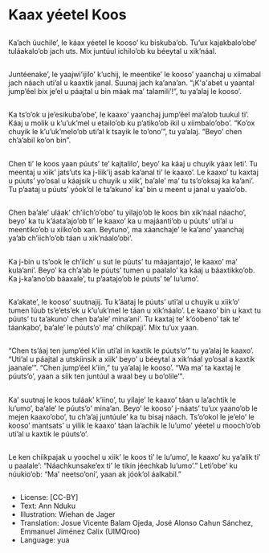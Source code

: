 # Kaax yéetel Koos

##
Ka’ach úuchile’, le káax yéetel le kooso’ ku biskuba’ob. Tu’ux kajakbalo’obe’ tuláakalo’ob jach uts. Mix juntúul ichilo’ob ku béeytal u xik’náal.

##
Juntéenake’, le yaajwi’ijilo’ k’uchij, le meentike’ le kooso’ yaanchaj u xíimabal jach náach uti’al u kaaxtik janal. Suunaj jach ka’ana’an. “¡K'a'abet u yaantal jump’éel bix je’el u páajtal u bin máak ma’ talamili’!”, tu ya’alaj le kooso’.

##
Ka ts’o’ok u je’esikuba’obe’, le kaaxo’ yaanchaj jump’éel ma’alob tuukul ti’. Káaj u molik u k’u’uk’mel u etailo’ob ku p’atiko’ob ikil u xíimbalo’obo’. “Ko’ox chuyik le k’u’uk’melo’ob uti’al k tsayik le to’ono’”, tu ya’alaj. “Beyo’ chen ch’a’abil ko’on bin”.

##
Chen ti’ le koos yaan púuts’ te’ kajtalilo’, beyo’ ka káaj u chuyik yáax leti’. Tu meentaj u xiik’ jats’uts ka j-líik’ij asab ka’anal ti’ le kaaxo’. Le kaaxo’ tu kaxtaj u púuts’ yo’osal u káajsik u chuyik u xiik’, ba’ale’ ma’ tu ts’o’oksaj ka ka’ani’. Tu p’aataj u púuts’ yóok’ol le ta’akuno’ ka’ bin u meent u janal u yaalo’ob.

##
Chen ba’ale’ uláak’ ch’iich’o’obo’ tu yilajo’ob le koos bin xik’náal náacho’, beyo’ ka tu k’áata’ajo’ob ti’ le kaaxo’ ka u majáanti’ob u púuts’ uti’al u meentiko’ob u xiiko’ob xan. Beytuno’, ma xáanchaje’ le ka’ano’ yaanchaj ya’ab ch’íich’o’ob táan u xik’náalo’obi’.

##
Ka j-bin u ts’ook le ch’íich’ u sut le púuts’ tu máajantajo’, le kaaxo’ ma’ kula’ani’. Beyo’ ka ch’a’ab le púuts’ tumen u paalalo’ ka káaj u báaxtikko’ob. Ka j-ka’ano’ob báaxale’, tu p’aatajo’ob le púuts’ te’ lu’umo’.

##
Ka’akate’, le kooso’ suutnajij. Tu k’áataj le púuts’ uti’al u chuyik u xiik’o’ tumen lúub ts’e’ets’ek u k’u’uk’mel le táan u xik’náalo’. Le kaaxo’ bin u kaxt tu púuts’ tu ta’akuno’ chen ba’ale’ mina’ani’. Tu kaxtaj te’ k’óobeno’ tak te’ táankabo’, ba’ale’ le púuts’o’ ma’ chíikpaji’. Mix tu’ux yaan.

##
“Chen ts’áaj ten jump’éel k’iin uti’al in kaxtik le púuts’o’” tu ya’alaj le kaaxo’. “Uti’al u páajtal a utskíinsik a xiik’ beyo’ u béeytal a xik’náal yo’osal a kaxtik jaanale’”. “Chen jump’éel k’iin,” tu ya’alaj le kooso’. “Wa ma’ ta kaxtaj le púuts’o’, yaan a síik ten juntúul a waal bey u bo’olile’".

##
Ka’ suutnaj le koos tuláak’ k’iino’, tu yilaje’ le kaaxo’ táan u la’achtik le lu’umo’, ba’ale’ le púuts’o’ mina’an. Beyo’ le kooso’ j-náats’ tu’ux yaano’ob le mejen kaaxo’obo’, tu ch’a’aj juntúule’ ka tu bisaj náach. Ts’o’okol le je’elo’ le kooso’ mantsats’ u yilik le kaaxo’ táan la’achik le lu’umo’ yéetel u mooch’o’ob uti’al u kaxtik le púuts’o’.

##
Le ken chíikpajak u yoochel u xiik’ le koos ti’ le lu’umo’, le kaaxo’ ku ya’alik ti’ u paalale’: “Náachkunsake’ex ti’ le tikin jéechkab lu’umo’.” Leti’obe’ ku núukio’ob: “Ma’ neetso’oni’, yaan ak jóok’ol áalkabil.”

##
* License: [CC-BY]
* Text: Ann Nduku
* Illustration: Wiehan de Jager
* Translation: Josue Vicente Balam Ojeda, José Alonso Cahun Sánchez, Emmanuel Jiménez Calix (UIMQroo)
* Language: yua
